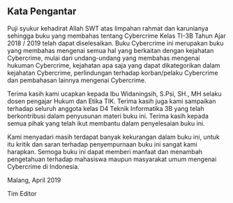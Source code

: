 ## Kata Pengantar

Puji syukur kehadirat Allah SWT atas limpahan rahmat dan karunianya sehingga buku yang membahas tentang Cybercrime Kelas TI-3B Tahun Ajar 2018 / 2019 telah dapat diselesaikan. Buku Cybercrime ini merupakan buku yang membahas mengenai semua hal yang berkaitan dengan kejahatan Cybercrime, mulai dari undang-undang yang membahas mengenai hukuman Cybercrime, kejahatan apa saja yang dapat dikategorikan dalam kejahatan Cybercrime, perlindungan terhadap korban/pelaku Cybercrime dan pembahasan lainnya mengenai Cybercrime.

Terima kasih kami ucapkan kepada Ibu Widaningsih, S.Psi, SH., MH selaku dosen pengajar Hukum dan Etika TIK. Terima kasih juga kami sampaikan terhadap seluruh anggota kelas D4 Teknik Informatika 3B yang telah berkontribusi dalam penyusunan materi buku ini. Terima kasih kepada semua pihak yang telah ikut membantu dalam penyelesaian buku ini.

Kami menyadari masih terdapat banyak kekurangan dalam buku ini, untuk itu kritik dan saran terhadap penyempurnaan buku ini sangat kami harapkan. Semoga buku ini dapat memberi manfaat dan menambah pengetahuan terhadap mahasiswa maupun masyarakat umum mengenai Cybercrime di Indonesia.

Malang, April 2019

Tim Editor
